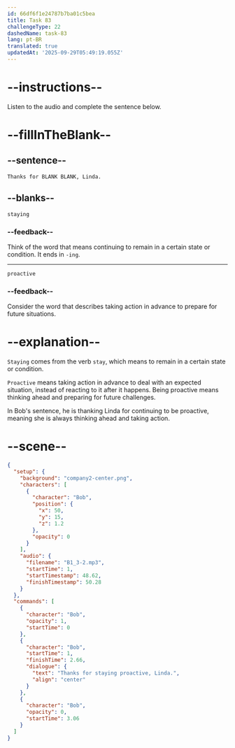 ```yaml
---
id: 66df6f1e24787b7ba01c5bea
title: Task 83
challengeType: 22
dashedName: task-83
lang: pt-BR
translated: true
updatedAt: '2025-09-29T05:49:19.055Z'
---
```

<!--
AUDIO REFERENCE:
Bob: Thanks for staying proactive, Linda.
-->

# --instructions--

Listen to the audio and complete the sentence below.

# --fillInTheBlank--

## --sentence--

`Thanks for BLANK BLANK, Linda.`

## --blanks--

`staying`

### --feedback--

Think of the word that means continuing to remain in a certain state or condition. It ends in `-ing`.

---

`proactive`

### --feedback--

Consider the word that describes taking action in advance to prepare for future situations.

# --explanation--

`Staying` comes from the verb `stay`, which means to remain in a certain state or condition. 

`Proactive` means taking action in advance to deal with an expected situation, instead of reacting to it after it happens. Being proactive means thinking ahead and preparing for future challenges.

In Bob's sentence, he is thanking Linda for continuing to be proactive, meaning she is always thinking ahead and taking action.

# --scene--

```json
{
  "setup": {
    "background": "company2-center.png",
    "characters": [
      {
        "character": "Bob",
        "position": {
          "x": 50,
          "y": 15,
          "z": 1.2
        },
        "opacity": 0
      }
    ],
    "audio": {
      "filename": "B1_3-2.mp3",
      "startTime": 1,
      "startTimestamp": 48.62,
      "finishTimestamp": 50.28
    }
  },
  "commands": [
    {
      "character": "Bob",
      "opacity": 1,
      "startTime": 0
    },
    {
      "character": "Bob",
      "startTime": 1,
      "finishTime": 2.66,
      "dialogue": {
        "text": "Thanks for staying proactive, Linda.",
        "align": "center"
      }
    },
    {
      "character": "Bob",
      "opacity": 0,
      "startTime": 3.06
    }
  ]
}
```
